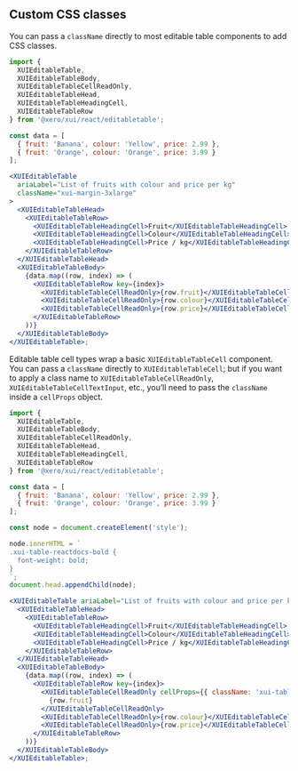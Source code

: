 ## Custom CSS classes

You can pass a `className` directly to most editable table components to add CSS classes.

```jsx harmony
import {
  XUIEditableTable,
  XUIEditableTableBody,
  XUIEditableTableCellReadOnly,
  XUIEditableTableHead,
  XUIEditableTableHeadingCell,
  XUIEditableTableRow
} from '@xero/xui/react/editabletable';

const data = [
  { fruit: 'Banana', colour: 'Yellow', price: 2.99 },
  { fruit: 'Orange', colour: 'Orange', price: 3.99 }
];

<XUIEditableTable
  ariaLabel="List of fruits with colour and price per kg"
  className="xui-margin-3xlarge"
>
  <XUIEditableTableHead>
    <XUIEditableTableRow>
      <XUIEditableTableHeadingCell>Fruit</XUIEditableTableHeadingCell>
      <XUIEditableTableHeadingCell>Colour</XUIEditableTableHeadingCell>
      <XUIEditableTableHeadingCell>Price / kg</XUIEditableTableHeadingCell>
    </XUIEditableTableRow>
  </XUIEditableTableHead>
  <XUIEditableTableBody>
    {data.map((row, index) => (
      <XUIEditableTableRow key={index}>
        <XUIEditableTableCellReadOnly>{row.fruit}</XUIEditableTableCellReadOnly>
        <XUIEditableTableCellReadOnly>{row.colour}</XUIEditableTableCellReadOnly>
        <XUIEditableTableCellReadOnly>{row.price}</XUIEditableTableCellReadOnly>
      </XUIEditableTableRow>
    ))}
  </XUIEditableTableBody>
</XUIEditableTable>;
```

Editable table cell types wrap a basic `XUIEditableTableCell` component. You can pass a `className` directly to `XUIEditableTableCell`; but if you want to apply a class name to `XUIEditableTableCellReadOnly`, `XUIEditableTableCellTextInput`, etc., you’ll need to pass the `className` inside a `cellProps` object.

```jsx harmony
import {
  XUIEditableTable,
  XUIEditableTableBody,
  XUIEditableTableCellReadOnly,
  XUIEditableTableHead,
  XUIEditableTableHeadingCell,
  XUIEditableTableRow
} from '@xero/xui/react/editabletable';

const data = [
  { fruit: 'Banana', colour: 'Yellow', price: 2.99 },
  { fruit: 'Orange', colour: 'Orange', price: 3.99 }
];

const node = document.createElement('style');

node.innerHTML = `
.xui-table-reactdocs-bold {
  font-weight: bold;
}
`;
document.head.appendChild(node);

<XUIEditableTable ariaLabel="List of fruits with colour and price per kg">
  <XUIEditableTableHead>
    <XUIEditableTableRow>
      <XUIEditableTableHeadingCell>Fruit</XUIEditableTableHeadingCell>
      <XUIEditableTableHeadingCell>Colour</XUIEditableTableHeadingCell>
      <XUIEditableTableHeadingCell>Price / kg</XUIEditableTableHeadingCell>
    </XUIEditableTableRow>
  </XUIEditableTableHead>
  <XUIEditableTableBody>
    {data.map((row, index) => (
      <XUIEditableTableRow key={index}>
        <XUIEditableTableCellReadOnly cellProps={{ className: 'xui-table-reactdocs-bold' }}>
          {row.fruit}
        </XUIEditableTableCellReadOnly>
        <XUIEditableTableCellReadOnly>{row.colour}</XUIEditableTableCellReadOnly>
        <XUIEditableTableCellReadOnly>{row.price}</XUIEditableTableCellReadOnly>
      </XUIEditableTableRow>
    ))}
  </XUIEditableTableBody>
</XUIEditableTable>;
```
